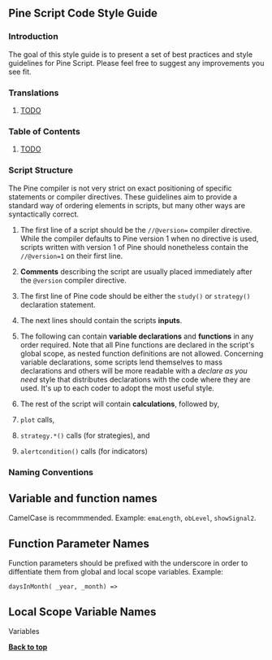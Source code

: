 ## Pine Script Code Style Guide

### Introduction

The goal of this style guide is to present a set of best practices and style guidelines for Pine Script.
Please feel free to suggest any improvements you see fit.

### Translations
1. [TODO](#)

### Table of Contents
1. [TODO](#)

### Script Structure

The Pine compiler is not very strict on exact positioning of specific statements or compiler directives. These guidelines aim to provide a standard way of ordering elements in scripts, but many other ways are syntactically correct.

1. The first line of a script should be the `//@version=` compiler directive. While the compiler defaults to Pine version 1 when no directive is used, scripts written with version 1 of Pine should nonetheless contain the `//@version=1` on their first line.

1. **Comments** describing the script are usually placed immediately after the `@version` compiler directive.

1. The first line of Pine code should be either the `study()` or `strategy()` declaration statement.

1. The next lines should contain the scripts **inputs**.

1. The following can contain **variable declarations** and **functions** in any order required. Note that all Pine functions are declared in the script's global scope, as nested function definitions are not allowed. Concerning variable declarations, some scripts lend themselves to mass declarations and others will be more readable with a *declare as you need* style that distributes declarations with the code where they are used. It's up to each coder to adopt the most useful style.

1. The rest of the script will contain **calculations**, followed by,

1. `plot` calls,
1. `strategy.*()` calls (for strategies), and
1. `alertcondition()` calls (for indicators)

### Naming Conventions

## Variable and function names

CamelCase is recommmended. Example: `emaLength`, `obLevel`, `showSignal2`.

## Function Parameter Names

Function parameters should be prefixed with the underscore in order to diffentiate them from global and local scope variables. Example:
```
daysInMonth( _year, _month) =>
```

## Local Scope Variable Names

Variables 

**[Back to top](#table-of-contents)**
